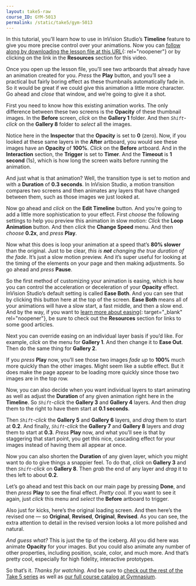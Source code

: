 ```yaml
---
layout: take5-raw
course_ID: GYM-5013
permalink: /static/take5/gym-5013
---
```


In this tutorial, you’ll learn how to use in InVision Studio’s **Timeline** feature to give you more precise control over your animations. Now you can [follow along by downloading the lesson file at this URL][1]{: rel="noopener"} or by clicking on the link in the **Resources** section for this video.

Once you open up the lesson file, you’ll see two artboards that already have an animation created for you. *Press* the **Play** button, and you’ll see a practical but fairly boring effect as these thumbnails automatically fade in. So it would be great if we could give this animation a little more character. Go ahead and *close* that window, and we’re going to give it a shot.

First you need to know how this existing animation works. The only difference between these two screens is the **Opacity** of these thumbnail images. In the **Before** screen, *click* on the **Gallery 1** folder. And then *`Shift`-click* on the **Gallery 8** folder to *select* all the images.

Notice here in the **Inspector** that the **Opacity** is set to **0** (zero). Now, if you looked at these same layers in the **After** artboard, you would see these images have an **Opacity** of **100%**. *Click* on the **Before** artboard. And in the **Interaction** section, the **Trigger** is set to **Timer**. And the **Timeout** is **1 second** (1s), which is how long the screen waits before running the animation.

And just what is that animation? Well, the transition type is set to motion and with a **Duration** of **0.3 seconds**. In InVision Studio, a motion transition compares two screens and then animates any layers that have changed between them, such as those images we just looked at.

Now go ahead and *click* on the **Edit Timeline** button. And you’re going to add a little more sophistication to your effect. First *choose* the following settings to help you preview this animation in slow motion: *Click* the **Loop Animation** button. And then *click* the **Change Speed** menu. And then *choose* **0.2x**, and *press* **Play**.

Now what this does is loop your animation at a speed that’s **80% slower** than the original. Just to be clear, *this is **not** changing the true duration of the fade*. It’s just a slow motion preview. And it’s super useful for looking at the timing of the elements on your page and then making adjustments. So go ahead and *press* **Pause**.

So the first method of customizing your animation is easing, which is how you can control the acceleration or deceleration of your **Opacity** effect. InVision Studio’s default setting is called **Ease Both**. And you can see that by clicking this button here at the top of the screen. **Ease Both** means all of your animations will have a slow start, a fast middle, and then a slow end. And by the way, if you want to [learn more about easing][2]{: target="_blank" rel="noopener"}, be sure to check out the **Resources** section for links to some good articles.

Next you can override easing on an individual layer basis if you’d like. For example, *click* on the menu for **Gallery 1**. And then change it to **Ease Out**. Then do the same thing for **Gallery 2**.

If you *press* **Play** now, you’ll see those two images *fade up* to **100%** much more quickly than the other images. Might seem like a subtle effect. But it does make the page appear to be loading more quickly since those two images are in the top row.

Now, you can also decide when you want individual layers to start animating as well as adjust the **Duration** of any given animation right here in the **Timeline**. So *`Shift`-click* the **Gallery 3** and **Gallery 4** layers. And then *drag* them to the right to have them start at **0.1 seconds**.

Then *`Shift`-click* the **Gallery 5** and **Gallery 6** layers, and *drag* them to start at **0.2**. And finally, *`Shift`-click* the **Gallery 7** and **Gallery 8** layers and *drag* them to start at **0.3**. *Press* **Play** now, and what you’ll see is that by staggering that start point, you get this nice, cascading effect for your images instead of having them all appear at once.

Now you can also shorten the **Duration** of any given layer, which you might want to do to give things a snappier feel. To do that, *click* on **Gallery 3** and then *`Shift`-click* on **Gallery 8**. Then *grab* the end of any layer and *drag* it to thes left to about **0.2**.

Let’s go ahead and test this back on our main page by pressing **Done**, and then *press* **Play** to see the final effect. *Pretty cool.* If you want to see it again, just *click* this menu and *select* the **Before** artboard to trigger.

Also just for kicks, here’s the original loading screen. And then here’s the revised one — so **Original**, **Revised**, **Original**, **Revised**. As you can see, the extra attention to detail in the revised version looks a lot more polished and natural.

*And guess what?* This is just the tip of the iceberg. All you did here was animate **Opacity** for your images. But you could also animate any number of other properties, including position, scale, color, and much more. And that’s pretty cool, especially for high fidelity, interactive prototypes.

So that’s it. *Thanks for watching.* And be sure to [check out the rest of the Take 5 series][3] as well as [our full course catalog at Gymnasium][4].

[1]: https://gymnasium.github.io/take5/gym-5013.zip
[2]: https://developers.google.com/web/fundamentals/design-and-ux/animations/the-basics-of-easing
[3]: https://thegymnasium.com/take5
[4]: https://thegymnasium.com/courses
